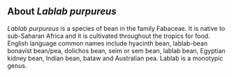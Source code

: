 **About *Lablab purpureus***
-------------------------
*Lablab purpureus* is a species of bean in the family Fabaceae. It is native to sub-Saharan Africa and it is cultivated throughout the tropics for food. English language common names include hyacinth bean, lablab-bean bonavist bean/pea, dolichos bean, seim or sem bean, lablab bean, Egyptian kidney bean, Indian bean, bataw and Australian pea. Lablab is a monotypic genus.
